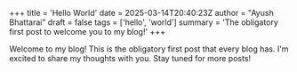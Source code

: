 +++
title = 'Hello World'
date = 2025-03-14T20:40:23Z
author = "Ayush Bhattarai"
draft = false
tags = ['hello', 'world']
summary = 'The obligatory first post to welcome you to my blog!'
+++

Welcome to my blog! This is the obligatory first post that every blog has. I'm excited to share my thoughts with you. Stay tuned for more posts!
